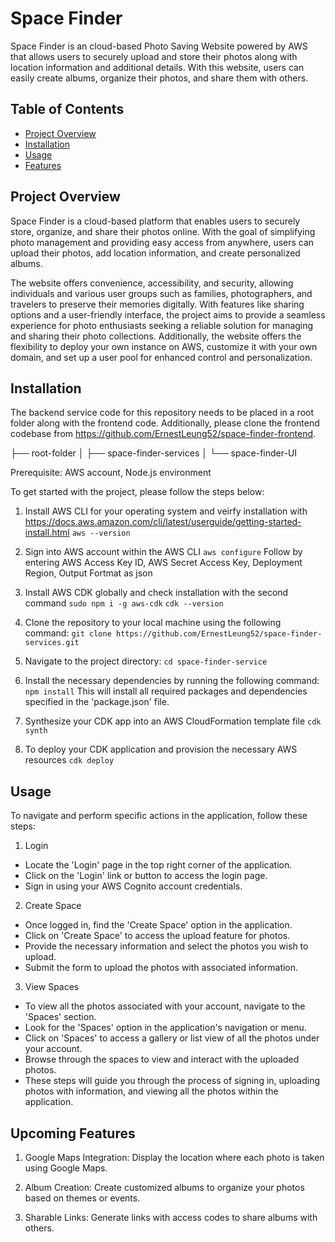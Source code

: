 # Space Finder

Space Finder is an cloud-based Photo Saving Website powered by AWS that allows users to securely upload and store their photos along with location information and additional details. With this website, users can easily create albums, organize their photos, and share them with others.

## Table of Contents

-   [Project Overview](#project-overview)
-   [Installation](#installation)
-   [Usage](#usage)
-   [Features](#features)

## Project Overview

Space Finder is a cloud-based platform that enables users to securely store, organize, and share their photos online. With the goal of simplifying photo management and providing easy access from anywhere, users can upload their photos, add location information, and create personalized albums.

The website offers convenience, accessibility, and security, allowing individuals and various user groups such as families, photographers, and travelers to preserve their memories digitally. With features like sharing options and a user-friendly interface, the project aims to provide a seamless experience for photo enthusiasts seeking a reliable solution for managing and sharing their photo collections. Additionally, the website offers the flexibility to deploy your own instance on AWS, customize it with your own domain, and set up a user pool for enhanced control and personalization.

## Installation

The backend service code for this repository needs to be placed in a root folder along with the frontend code. Additionally, please clone the frontend codebase from https://github.com/ErnestLeung52/space-finder-frontend.

├── root-folder
│ ├── space-finder-services
│ └── space-finder-UI

Prerequisite: AWS account, Node.js environment

To get started with the project, please follow the steps below:

1. Install AWS CLI for your operating system and veirfy installation with
   https://docs.aws.amazon.com/cli/latest/userguide/getting-started-install.html
   `aws --version`

2. Sign into AWS account within the AWS CLI
   `aws configure`
   Follow by entering AWS Access Key ID, AWS Secret Access Key, Deployment Region, Output Fortmat as json

3. Install AWS CDK globally and check installation with the second command
   `sudo npm i -g aws-cdk`
   `cdk --version`

4. Clone the repository to your local machine using the following command:
   `git clone https://github.com/ErnestLeung52/space-finder-services.git`

5. Navigate to the project directory:
   `cd space-finder-service`

6. Install the necessary dependencies by running the following command:
   `npm install`
   This will install all required packages and dependencies specified in the 'package.json' file.

7. Synthesize your CDK app into an AWS CloudFormation template file
   `cdk synth`

8. To deploy your CDK application and provision the necessary AWS resources
   `cdk deploy`

## Usage

To navigate and perform specific actions in the application, follow these steps:

1. Login

-   Locate the 'Login' page in the top right corner of the application.
-   Click on the 'Login' link or button to access the login page.
-   Sign in using your AWS Cognito account credentials.

2. Create Space

-   Once logged in, find the 'Create Space' option in the application.
-   Click on 'Create Space' to access the upload feature for photos.
-   Provide the necessary information and select the photos you wish to upload.
-   Submit the form to upload the photos with associated information.

3. View Spaces

-   To view all the photos associated with your account, navigate to the 'Spaces' section.
-   Look for the 'Spaces' option in the application's navigation or menu.
-   Click on 'Spaces' to access a gallery or list view of all the photos under your account.
-   Browse through the spaces to view and interact with the uploaded photos.
-   These steps will guide you through the process of signing in, uploading photos with information, and viewing all the photos within the application.

## Upcoming Features

1. Google Maps Integration: Display the location where each photo is taken using Google Maps.

2. Album Creation: Create customized albums to organize your photos based on themes or events.

3. Sharable Links: Generate links with access codes to share albums with others.
